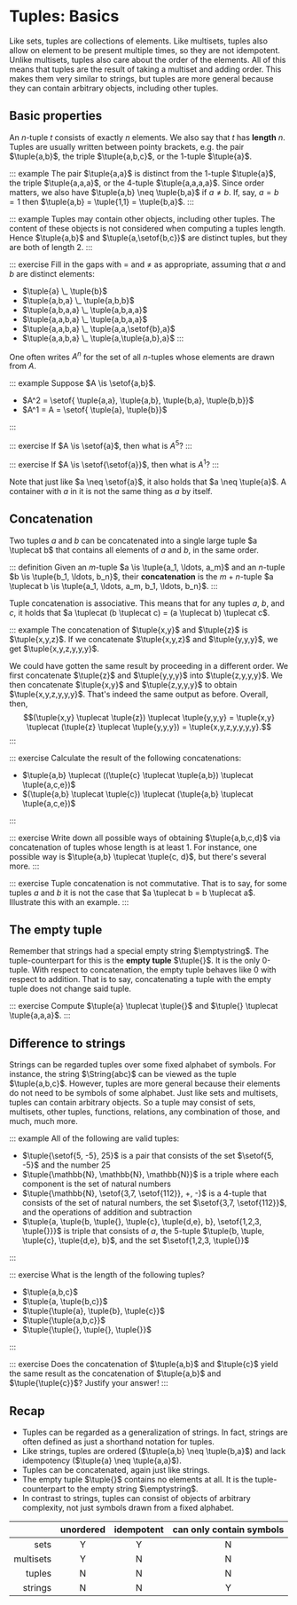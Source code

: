 # Tuples: Basics

Like sets, tuples are collections of elements.
Like multisets, tuples also allow on element to be present multiple times, so they are not idempotent.
Unlike multisets, tuples also care about the order of the elements.
All of this means that tuples are the result of taking a multiset and adding order.
This makes them very similar to strings, but tuples are more general because they can contain arbitrary objects, including other tuples.


## Basic properties

An $n$-tuple $t$ consists of exactly $n$ elements.
We also say that $t$ has **length** $n$.
Tuples are usually written between pointy brackets, e.g. the pair $\tuple{a,b}$, the triple $\tuple{a,b,c}$, or the $1$-tuple $\tuple{a}$.

::: example
The pair $\tuple{a,a}$ is distinct from the 1-tuple $\tuple{a}$, the triple $\tuple{a,a,a}$, or the $4$-tuple $\tuple{a,a,a,a}$.
Since order matters, we also have $\tuple{a,b} \neq \tuple{b,a}$ if $a \neq b$.
If, say, $a = b = 1$ then $\tuple{a,b} = \tuple{1,1} = \tuple{b,a}$.
:::

::: example
Tuples may contain other objects, including other tuples.
The content of these objects is not considered when computing a tuples length.
Hence $\tuple{a,b}$ and $\tuple{a,\setof{b,c}}$ are distinct tuples, but they are both of length 2.
:::

::: exercise
Fill in the gaps with $=$ and $\neq$ as appropriate, assuming that $a$ and $b$ are distinct elements:

- $\tuple{a} \_ \tuple{b}$
- $\tuple{a,b,a} \_ \tuple{a,b,b}$
- $\tuple{a,b,a,a} \_ \tuple{a,b,a,a}$
- $\tuple{a,a,b,a} \_ \tuple{a,b,a,a}$
- $\tuple{a,a,b,a} \_ \tuple{a,a,\setof{b},a}$
- $\tuple{a,a,b,a} \_ \tuple{a,\tuple{a,b},a}$
:::

One often writes $A^n$ for the set of all $n$-tuples whose elements are drawn from $A$.

::: example
Suppose $A \is \setof{a,b}$.

- $A^2 = \setof{ \tuple{a,a}, \tuple{a,b}, \tuple{b,a}, \tuple{b,b}}$
- $A^1 = A = \setof{ \tuple{a}, \tuple{b}}$

:::

::: exercise
If $A \is \setof{a}$, then what is $A^5$?
:::

::: exercise
If $A \is \setof{\setof{a}}$, then what is $A^1$?
:::

Note that just like $a \neq \setof{a}$, it also holds that $a \neq \tuple{a}$.
A container with $a$ in it is not the same thing as $a$ by itself.


## Concatenation

Two tuples $a$ and $b$ can be concatenated into a single large tuple $a \tuplecat b$ that contains all elements of $a$ and $b$, in the same order.

::: definition
Given an $m$-tuple $a \is \tuple{a_1, \ldots, a_m}$ and an $n$-tuple $b \is \tuple{b_1, \ldots, b_n}$,
their **concatenation** is the $m+n$-tuple
$a \tuplecat b \is \tuple{a_1, \ldots, a_m, b_1, \ldots, b_n}$.
:::

Tuple concatenation is associative.
This means that for any tuples $a$, $b$, and $c$, it holds that $a \tuplecat (b \tuplecat c) = (a \tuplecat b) \tuplecat c$.

::: example
The concatenation of $\tuple{x,y}$ and $\tuple{z}$ is $\tuple{x,y,z}$.
If we concatenate $\tuple{x,y,z}$ and $\tuple{y,y,y}$, we get $\tuple{x,y,z,y,y,y}$.

We could have gotten the same result by proceeding in a different order.
We first concatenate $\tuple{z}$ and $\tuple{y,y,y}$ into $\tuple{z,y,y,y}$.
We then concatenate $\tuple{x,y}$ and $\tuple{z,y,y,y}$ to obtain $\tuple{x,y,z,y,y,y}$.
That's indeed the same output as before.
Overall, then,
$$(\tuple{x,y} \tuplecat \tuple{z}) \tuplecat \tuple{y,y,y} = \tuple{x,y} \tuplecat (\tuple{z} \tuplecat \tuple{y,y,y}) = \tuple{x,y,z,y,y,y,y}.$$
:::

::: exercise
Calculate the result of the following concatenations:

- $\tuple{a,b} \tuplecat ((\tuple{c} \tuplecat \tuple{a,b}) \tuplecat \tuple{a,c,e})$
- $(\tuple{a,b} \tuplecat \tuple{c}) \tuplecat (\tuple{a,b} \tuplecat \tuple{a,c,e})$

:::

::: exercise
Write down all possible ways of obtaining $\tuple{a,b,c,d}$ via concatenation of tuples whose length is at least $1$.
For instance, one possible way is $\tuple{a,b} \tuplecat \tuple{c, d}$, but there's several more.
:::

::: exercise
Tuple concatenation is not commutative.
That is to say, for some tuples $a$ and $b$ it is not the case that $a \tuplecat b = b \tuplecat a$.
Illustrate this with an example.
:::


## The empty tuple

Remember that strings had a special empty string $\emptystring$.
The tuple-counterpart for this is the **empty tuple** $\tuple{}$.
It is the only 0-tuple.
With respect to concatenation, the empty tuple behaves like $0$ with respect to addition.
That is to say, concatenating a tuple with the empty tuple does not change said tuple.

::: exercise
Compute $\tuple{a} \tuplecat \tuple{}$ and $\tuple{} \tuplecat \tuple{a,a,a}$.
:::


## Difference to strings

Strings can be regarded tuples over some fixed alphabet of symbols.
For instance, the string $\String{abc}$ can be viewed as the tuple $\tuple{a,b,c}$.
However, tuples are more general because their elements do not need to be symbols of some alphabet.
Just like sets and multisets, tuples can contain arbitrary objects.
So a tuple may consist of sets, multisets, other tuples, functions, relations, any combination of those, and much, much more.

::: example
All of the following are valid tuples:


- $\tuple{\setof{5, -5}, 25}$ is a pair that consists of the set $\setof{5, -5}$ and the number $25$
- $\tuple{\mathbb{N}, \mathbb{N}, \mathbb{N}}$ is a triple where each component is the set of natural numbers
- $\tuple{\mathbb{N}, \setof{3,7, \setof{112}}, +, -}$ is a $4$-tuple that consists of the set of natural numbers, the set $\setof{3,7, \setof{112}}$, and the operations of addition and subtraction
- $\tuple{a, \tuple{b, \tuple{}, \tuple{c}, \tuple{d,e}, b}, \setof{1,2,3, \tuple{}}}$ is triple that consists of $a$, the 5-tuple $\tuple{b, \tuple, \tuple{c}, \tuple{d,e}, b}$, and the set $\setof{1,2,3, \tuple{}}$

:::

::: exercise
What is the length of the following tuples?

- $\tuple{a,b,c}$
- $\tuple{a, \tuple{b,c}}$
- $\tuple{\tuple{a}, \tuple{b}, \tuple{c}}$
- $\tuple{\tuple{a,b,c}}$
- $\tuple{\tuple{}, \tuple{}, \tuple{}}$

:::

::: exercise
Does the concatenation of $\tuple{a,b}$ and $\tuple{c}$ yield the same result as the concatenation of $\tuple{a,b}$ and $\tuple{\tuple{c}}$?
Justify your answer!
:::


## Recap

- Tuples can be regarded as a generalization of strings.
  In fact, strings are often defined as just a shorthand notation for tuples.
- Like strings, tuples are ordered ($\tuple{a,b} \neq \tuple{b,a}$) and lack idempotency ($\tuple{a} \neq \tuple{a,a}$).
- Tuples can be concatenated, again just like strings.
- The empty tuple $\tuple{}$ contains no elements at all.
  It is the tuple-counterpart to the empty string $\emptystring$.
- In contrast to strings, tuples can consist of objects of arbitrary complexity, not just symbols drawn from a fixed alphabet.

|           | **unordered** | **idempotent** | **can only contain symbols** |
| --:       | :-:           | :-:            | :-:                          |
| sets      | Y             | Y              | N                            |
| multisets | Y             | N              | N                            |
| tuples    | N             | N              | N                            |
| strings   | N             | N              | Y                            |

